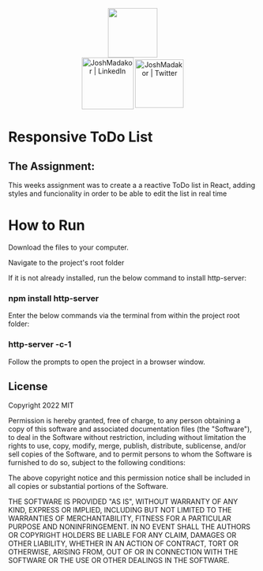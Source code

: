  <div id="header" align="center">
  <img src="https://media.giphy.com/media/M9gbBd9nbDrOTu1Mqx/giphy.gif" width="100"/>
</div>
<div id="badges" align="center">
  <a href="https://linkedin.com/in/matthew-solomon-8ba39b93"><img align="center" alt="JoshMadakor | LinkedIn" width="105px" src="https://img.shields.io/badge/LinkedIn-blue?style=for-the-badge&logo=linkedin&logoColor=white" alt="LinkedIn Badge" /></a>
  <a href="https://twitter.com/msolomon42"><img align="center" alt="JoshMadakor | Twitter" width="98px" src="https://img.shields.io/badge/Twitter-blue?style=for-the-badge&logo=twitter&logoColor=white" alt="Twitter Badge"/></a>
  </a>
</div>
<div align="center">
  <img src="https://komarev.com/ghpvc/?username=msolomon93&style=flat-square&color=blue" alt=""/>
</div>


<h1>Responsive ToDo List</h1>

<h2>The Assignment:</h2>

This weeks assignment was to create a a reactive ToDo list in React, adding styles and funcionality in order to be able to edit the list in real time

<h1>How to Run</h1>

Download the files to your computer.

Navigate to the project's root folder

If it is not already installed, run the below command to install http-server:

<h3> npm install http-server </h3>
 
Enter the below commands via the terminal from within the project root folder:

 <h3> http-server -c-1 </h3>
 
Follow the prompts to open the project in a browser window.


## License
Copyright 2022 MIT

Permission is hereby granted, free of charge, to any person obtaining a copy of this software and associated documentation files (the "Software"), to deal in the Software without restriction, including without limitation the rights to use, copy, modify, merge, publish, distribute, sublicense, and/or sell copies of the Software, and to permit persons to whom the Software is furnished to do so, subject to the following conditions:

The above copyright notice and this permission notice shall be included in all copies or substantial portions of the Software.

THE SOFTWARE IS PROVIDED "AS IS", WITHOUT WARRANTY OF ANY KIND, EXPRESS OR IMPLIED, INCLUDING BUT NOT LIMITED TO THE WARRANTIES OF MERCHANTABILITY, FITNESS FOR A PARTICULAR PURPOSE AND NONINFRINGEMENT. IN NO EVENT SHALL THE AUTHORS OR COPYRIGHT HOLDERS BE LIABLE FOR ANY CLAIM, DAMAGES OR OTHER LIABILITY, WHETHER IN AN ACTION OF CONTRACT, TORT OR OTHERWISE, ARISING FROM, OUT OF OR IN CONNECTION WITH THE SOFTWARE OR THE USE OR OTHER DEALINGS IN THE SOFTWARE.



